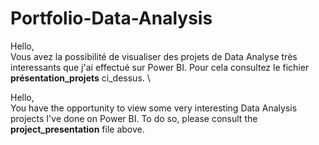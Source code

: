 # Portfolio-Data-Analysis
Hello, \
Vous avez la possibilité de visualiser des projets de Data Analyse très interessants que j'ai effectué sur Power BI. Pour cela consultez le fichier **présentation_projets** ci_dessus. \


Hello, \
You have the opportunity to view some very interesting Data Analysis projects I've done on Power BI. To do so, please consult the **project_presentation** file above.
